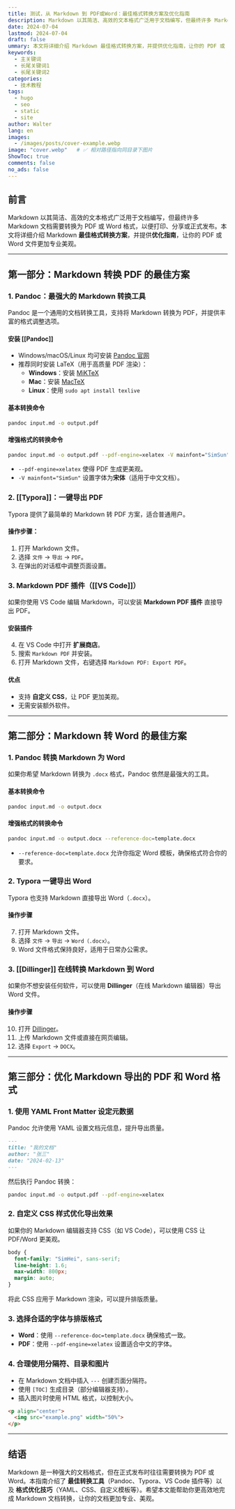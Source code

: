 ```yaml
---
title: 测试，从 Markdown 到 PDF或Word：最佳格式转换方案及优化指南
description: Markdown 以其简洁、高效的文本格式广泛用于文档编写，但最终许多 Markdown 文档需要转换为 PDF 或 Word 格式，以便打印、分享或正式发布。本文将详细介绍 Markdown **最佳格式转换方案**，并提供**优化指南**，让你的 PDF 或 Word 文件更加专业美观。
date: 2024-07-04
lastmod: 2024-07-04
draft: false
ummary: 本文将详细介绍 Markdown 最佳格式转换方案，并提供优化指南，让你的 PDF 或 Word 文件更加专业美观。
keywords:
  - 主关键词
  - 长尾关键词1
  - 长尾关键词2
categories:
  - 技术教程
tags:
  - hugo
  - seo
  - static
  - site
author: Walter
lang: en
images:
  - /images/posts/cover-example.webp
image: "cover.webp"   # ✅ 相对路径指向同目录下图片
ShowToc: true
comments: false
no_ads: false
---
```


## 前言

Markdown 以其简洁、高效的文本格式广泛用于文档编写，但最终许多 Markdown 文档需要转换为 PDF 或 Word 格式，以便打印、分享或正式发布。本文将详细介绍 Markdown **最佳格式转换方案**，并提供**优化指南**，让你的 PDF 或 Word 文件更加专业美观。

---

## **第一部分：Markdown 转换 PDF 的最佳方案**

### **1. Pandoc：最强大的 Markdown 转换工具**

Pandoc 是一个通用的文档转换工具，支持将 Markdown 转换为 PDF，并提供丰富的格式调整选项。

#### **安装 [[Pandoc]]**

- Windows/macOS/Linux 均可安装 [Pandoc 官网](https://pandoc.org/)
- 推荐同时安装 LaTeX（用于高质量 PDF 渲染）：
    - **Windows**：安装 [MiKTeX](https://miktex.org/)
    - **Mac**：安装 [MacTeX](http://www.tug.org/mactex/)
    - **Linux**：使用 `sudo apt install texlive`

#### **基本转换命令**

```sh
pandoc input.md -o output.pdf
```

#### **增强格式的转换命令**

```sh
pandoc input.md -o output.pdf --pdf-engine=xelatex -V mainfont="SimSun"
```

- `--pdf-engine=xelatex` 使得 PDF 生成更美观。
- `-V mainfont="SimSun"` 设置字体为**宋体**（适用于中文文档）。

### **2. [[Typora]]：一键导出 PDF**

Typora 提供了最简单的 Markdown 转 PDF 方案，适合普通用户。

#### **操作步骤**：

1. 打开 Markdown 文件。
2. 选择 `文件` → `导出` → `PDF`。
3. 在弹出的对话框中调整页面设置。

### **3. Markdown PDF 插件（[[VS Code]]）**

如果你使用 VS Code 编辑 Markdown，可以安装 **Markdown PDF 插件** 直接导出 PDF。

#### **安装插件**

4. 在 VS Code 中打开 **扩展商店**。
5. 搜索 `Markdown PDF` 并安装。
6. 打开 Markdown 文件，右键选择 `Markdown PDF: Export PDF`。

#### **优点**

- 支持 **自定义 CSS**，让 PDF 更加美观。
- 无需安装额外软件。

---

## **第二部分：Markdown 转 Word 的最佳方案**

### **1. Pandoc 转换 Markdown 为 Word**

如果你希望 Markdown 转换为 `.docx` 格式，Pandoc 依然是最强大的工具。

#### **基本转换命令**

```sh
pandoc input.md -o output.docx
```

#### **增强格式的转换命令**

```sh
pandoc input.md -o output.docx --reference-doc=template.docx
```

- `--reference-doc=template.docx` 允许你指定 Word 模板，确保格式符合你的要求。

### **2. Typora 一键导出 Word**

Typora 也支持 Markdown 直接导出 Word（`.docx`）。

#### **操作步骤**

7. 打开 Markdown 文件。
8. 选择 `文件` → `导出` → `Word（.docx）`。
9. Word 文件格式保持良好，适用于日常办公需求。

### **3. [[Dillinger]] 在线转换 Markdown 到 Word**

如果你不想安装任何软件，可以使用 **Dillinger**（在线 Markdown 编辑器）导出 Word 文件。

#### **操作步骤**

10. 打开 [Dillinger](https://dillinger.io/)。
11. 上传 Markdown 文件或直接在网页编辑。
12. 选择 `Export` → `DOCX`。

---

## **第三部分：优化 Markdown 导出的 PDF 和 Word 格式**

### **1. 使用 YAML Front Matter 设定元数据**

Pandoc 允许使用 YAML 设置文档元信息，提升导出质量。

```markdown
---
title: "我的文档"
author: "张三"
date: "2024-02-13"
---
```

然后执行 Pandoc 转换：

```sh
pandoc input.md -o output.pdf --pdf-engine=xelatex
```

### **2. 自定义 CSS 样式优化导出效果**

如果你的 Markdown 编辑器支持 CSS（如 VS Code），可以使用 CSS 让 PDF/Word 更美观。

```css
body {
  font-family: "SimHei", sans-serif;
  line-height: 1.6;
  max-width: 800px;
  margin: auto;
}
```

将此 CSS 应用于 Markdown 渲染，可以提升排版质量。

### **3. 选择合适的字体与排版格式**

- **Word**：使用 `--reference-doc=template.docx` 确保格式一致。
- **PDF**：使用 `--pdf-engine=xelatex` 设置适合中文的字体。

### **4. 合理使用分隔符、目录和图片**

- 在 Markdown 文档中插入 `---` 创建页面分隔符。
- 使用 `[TOC]` 生成目录（部分编辑器支持）。
- 插入图片时使用 HTML 格式，以控制大小。

```markdown
<p align="center">
  <img src="example.png" width="50%">
</p>
```

---

## **结语**

Markdown 是一种强大的文档格式，但在正式发布时往往需要转换为 PDF 或 Word。本指南介绍了 **最佳转换工具**（Pandoc、Typora、VS Code 插件等）以及 **格式优化技巧**（YAML、CSS、自定义模板等）。希望本文能帮助你更高效地完成 Markdown 文档转换，让你的文档更加专业、美观。
